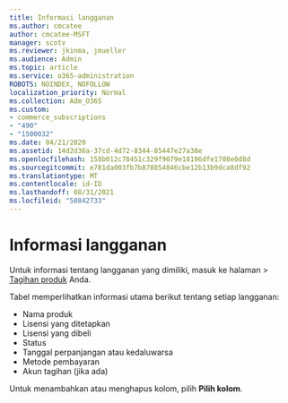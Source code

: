 ```yaml
---
title: Informasi langganan
ms.author: cmcatee
author: cmcatee-MSFT
manager: scotv
ms.reviewer: jkinma, jmueller
ms.audience: Admin
ms.topic: article
ms.service: o365-administration
ROBOTS: NOINDEX, NOFOLLOW
localization_priority: Normal
ms.collection: Adm_O365
ms.custom:
- commerce_subscriptions
- "490"
- "1500032"
ms.date: 04/21/2020
ms.assetid: 14d2d36a-37cd-4d72-8344-85447e27a38e
ms.openlocfilehash: 158b012c78451c329f9079e18196dfe1708e0d8d
ms.sourcegitcommit: e781da003fb7b878854846cbe12b13b9dca8df92
ms.translationtype: MT
ms.contentlocale: id-ID
ms.lasthandoff: 08/31/2021
ms.locfileid: "58842733"
---
```

# <a name="subscription-information"></a>Informasi langganan

Untuk informasi tentang langganan yang dimiliki,  masuk ke halaman \> [Tagihan produk](https://go.microsoft.com/fwlink/p/?linkid=842054) Anda.
  
Tabel memperlihatkan informasi utama berikut tentang setiap langganan:
  
- Nama produk
- Lisensi yang ditetapkan
- Lisensi yang dibeli
- Status
- Tanggal perpanjangan atau kedaluwarsa
- Metode pembayaran
- Akun tagihan (jika ada)
 
Untuk menambahkan atau menghapus kolom, pilih **Pilih kolom**.